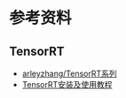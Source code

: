 # 参考资料

## TensorRT<br>
- [arleyzhang/TensorRT系列](https://arleyzhang.github.io/tags/TensorRT/)<br>
- [TensorRT安装及使用教程](https://blog.csdn.net/zong596568821xp/article/details/86077553)<br>
